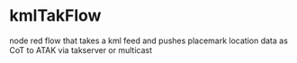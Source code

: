 # kmlTakFlow
node red flow that takes a kml feed and pushes placemark location data as CoT to ATAK via takserver or multicast
